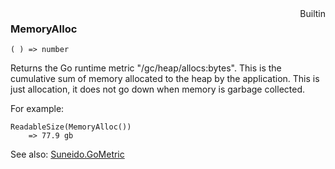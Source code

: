 <div style="float:right"><span class="builtin">Builtin</span></div>

### MemoryAlloc

``` suneido
( ) => number
```

Returns the Go runtime metric "/gc/heap/allocs:bytes". This is the cumulative sum of memory allocated to the heap by the application. This is just allocation, it does not go down when memory is garbage collected.

For example:

``` suneido
ReadableSize(MemoryAlloc())
    => 77.9 gb
```

See also: [Suneido.GoMetric](<Suneido/Suneido.GoMetric.md>)